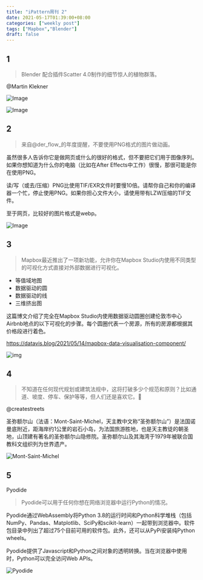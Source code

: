 ```yaml
---
title: "iPattern周刊 2"
date: 2021-05-17T01:39:00+08:00
categories: ["weekly post"]
tags: ["Mapbox","Blender"]
draft: false
---
```


## 1

> Blender 配合插件Scatter 4.0制作的细节惊人的植物群落。

@Martin Klekner

![Image](https://tva1.sinaimg.cn/large/008i3skNgy1gqkrzteeojj30u015v7wh.jpg)

![Image](https://tva1.sinaimg.cn/large/008i3skNgy1gqkrzyw41tj30u015v7m0.jpg)


## 2
> 来自@der_flow_的年度提醒，不要使用PNG格式的图片做动画。

虽然很多人告诉你它是做网页或什么的很好的格式，但不要把它们用于图像序列。如果你想知道为什么你的电脑（比如在After Effects中工作）很慢，那很可能是你在使用PNG。

读/写（或去/压缩）PNG比使用TIF/EXR文件时要慢10倍。请帮你自己和你的编译器一个忙，停止使用PNG。如果你担心文件大小，请使用带有LZW压缩的TIF文件。

至于网页，比较好的图片格式是webp。

![Image](https://tva1.sinaimg.cn/large/008i3skNgy1gqks03xtvuj31e709b0uk.jpg)

## 3

> Mapbox最近推出了一项新功能，允许你在Mapbox Studio内使用不同类型的可视化方式直接对外部数据进行可视化。

- 等值域地图
- 数据驱动的圆
- 数据驱动的线
- 三维挤出图

这篇博文介绍了完全在Mapbox Studio内使用数据驱动圆圈创建伦敦市中心Airbnb地点的以下可视化的步骤。每个圆圈代表一个房源，所有的房源都根据其价格段进行着色。



https://datavis.blog/2021/05/14/mapbox-data-visualisation-component/



![img](https://tva1.sinaimg.cn/large/008i3skNgy1gqks0dvlf0j30yy0m7npd.jpg)



## 4

> 不知道在任何现代规划或建筑法规中，这将打破多少个规范和原则？比如通道、坡度、停车、保护等等，但人们还是喜欢它。🤔

@createstreets

圣弥额尔山（法语：Mont-Saint-Michel，天主教中文称“圣弥额尔山”）是法国诺曼底附近，距海岸约1公里的岩石小岛，为法国旅游胜地，也是天主教徒的朝圣地，山顶建有著名的圣弥额尔山隐修院。圣弥额尔山及其海湾于1979年被联合国教科文组织列为世界遗产。

![Mont-Saint-Michel](https://tva1.sinaimg.cn/large/008i3skNgy1gqksd8u56nj30u00w9do5.jpg)

## 5

Pyodide

> Pyodide可以用于任何你想在网络浏览器中运行Python的情况。

Pyodide通过WebAssembly将Python 3.8的运行时间和Python科学堆栈（包括NumPy、Pandas、Matplotlib、SciPy和scikit-learn）一起带到浏览器中。软件包目录中列出了超过75个目前可用的软件包。此外，还可以从PyPi安装纯Python wheels。

Pyodide提供了Javascript和Python之间对象的透明转换。当在浏览器中使用时，Python可以完全访问Web APIs。

![Pyodide](https://tva1.sinaimg.cn/large/008i3skNgy1gqksd2djeej30b4052q32.jpg)

